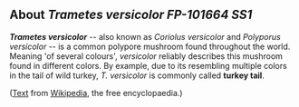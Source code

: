 About *Trametes versicolor FP-101664 SS1* 
-----------------------------------------



***Trametes versicolor*** -- also known as *Coriolus versicolor* and
*Polyporus versicolor* -- is a common polypore mushroom found throughout
the world. Meaning \'of several colours\', *versicolor* reliably
describes this mushroom found in different colors. By example, due to
its resembling multiple colors in the tail of wild turkey, *T.
versicolor* is commonly called **turkey tail**.

([Text](http://en.wikipedia.org/wiki/Trametes_versicolor) from
[Wikipedia](http://en.wikipedia.org/), the free encyclopaedia.)
